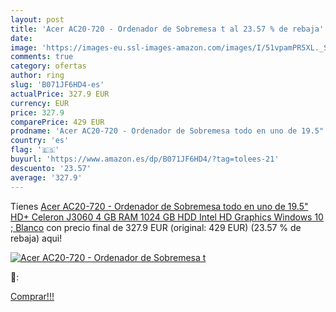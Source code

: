 ```yaml
---
layout: post
title: 'Acer AC20-720 - Ordenador de Sobremesa t al 23.57 % de rebaja'
date: 
image: 'https://images-eu.ssl-images-amazon.com/images/I/51vpamPR5XL._SL200_.jpg'
comments: true
category: ofertas
author: ring
slug: 'B071JF6HD4-es'
actualPrice: 327.9 EUR
currency: EUR
price: 327.9
comparePrice: 429 EUR
prodname: 'Acer AC20-720 - Ordenador de Sobremesa todo en uno de 19.5" HD+  Celeron J3060  4 GB RAM  1024 GB HDD  Intel HD Graphics  Windows 10 ; Blanco'
country: 'es'
flag: '🇪🇸'
buyurl: 'https://www.amazon.es/dp/B071JF6HD4/?tag=tolees-21'
descuento: '23.57'
average: '327.9'
---
```


Tienes [Acer AC20-720 - Ordenador de Sobremesa todo en uno de 19.5" HD+  Celeron J3060  4 GB RAM  1024 GB HDD  Intel HD Graphics  Windows 10 ; Blanco](https://www.amazon.es/dp/B071JF6HD4/?tag=tolees-21) con precio final de  327.9 EUR (original: 429 EUR) (23.57 %  de rebaja) aqui!

[![Acer AC20-720 - Ordenador de Sobremesa t](https://images-eu.ssl-images-amazon.com/images/I/51vpamPR5XL._SL200_.jpg)](https://www.amazon.es/dp/B071JF6HD4/?tag=tolees-21)

🔎:


[Comprar!!!](https://www.amazon.es/dp/B071JF6HD4/?tag=tolees-21)

